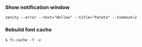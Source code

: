 ### Show notification window 
```
zenity --error --text="Hellow" --title="Patata" --timeout=2
```

### Rebuild font cache
```
$ fc-cache -f -v
```
